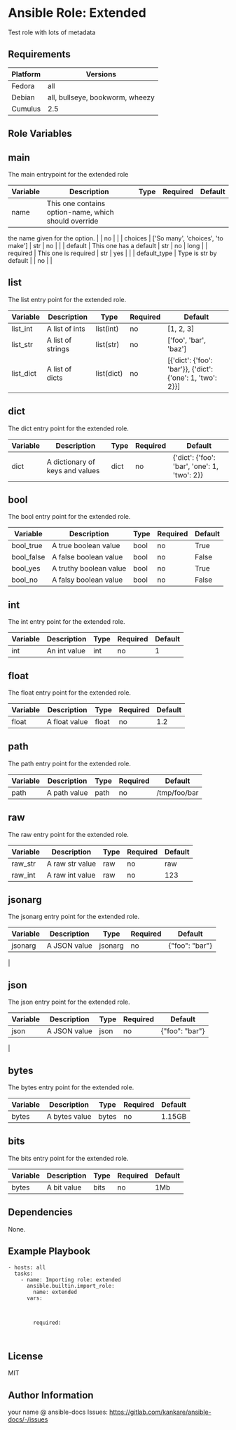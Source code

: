 <!-- BEGIN_ANSIBLE_DOCS -->
Ansible Role: Extended
=========

Test role with lots of metadata

Requirements
------------

| Platform | Versions |
| -------- | -------- |
| Fedora | all |
| Debian | all, bullseye, bookworm, wheezy |
| Cumulus | 2.5 |

Role Variables
--------------

## main

The main entrypoint for the extended role

| Variable | Description | Type | Required | Default |
| -------- | ----------- | ---- | -------- | ------- |
| name | This one contains option-name, which should override
the name given for the option.
 |  | no |  |
| choices | ['So many', 'choices', 'to make'] | str | no |  |
| default | This one has a default | str | no | long |
| required | This one is required | str | yes |  |
| default_type | Type is str by default |  | no |  |

## list

The list entry point for the extended role.

| Variable | Description | Type | Required | Default |
| -------- | ----------- | ---- | -------- | ------- |
| list_int | A list of ints | list(int) | no | [1, 2, 3] |
| list_str | A list of strings | list(str) | no | ['foo', 'bar', 'baz'] |
| list_dict | A list of dicts | list(dict) | no | [{'dict': {'foo': 'bar'}}, {'dict': {'one': 1, 'two': 2}}] |

## dict

The dict entry point for the extended role.

| Variable | Description | Type | Required | Default |
| -------- | ----------- | ---- | -------- | ------- |
| dict | A dictionary of keys and values | dict | no | {'dict': {'foo': 'bar', 'one': 1, 'two': 2}} |

## bool

The bool entry point for the extended role.

| Variable | Description | Type | Required | Default |
| -------- | ----------- | ---- | -------- | ------- |
| bool_true | A true boolean value | bool | no | True |
| bool_false | A false boolean value | bool | no | False |
| bool_yes | A truthy boolean value | bool | no | True |
| bool_no | A falsy boolean value | bool | no | False |

## int

The int entry point for the extended role.

| Variable | Description | Type | Required | Default |
| -------- | ----------- | ---- | -------- | ------- |
| int | An int value | int | no | 1 |

## float

The float entry point for the extended role.

| Variable | Description | Type | Required | Default |
| -------- | ----------- | ---- | -------- | ------- |
| float | A float value | float | no | 1.2 |

## path

The path entry point for the extended role.

| Variable | Description | Type | Required | Default |
| -------- | ----------- | ---- | -------- | ------- |
| path | A path value | path | no | /tmp/foo/bar |

## raw

The raw entry point for the extended role.

| Variable | Description | Type | Required | Default |
| -------- | ----------- | ---- | -------- | ------- |
| raw_str | A raw str value | raw | no | raw |
| raw_int | A raw int value | raw | no | 123 |

## jsonarg

The jsonarg entry point for the extended role.

| Variable | Description | Type | Required | Default |
| -------- | ----------- | ---- | -------- | ------- |
| jsonarg | A JSON value | jsonarg | no | {"foo": "bar"}
 |

## json

The json entry point for the extended role.

| Variable | Description | Type | Required | Default |
| -------- | ----------- | ---- | -------- | ------- |
| json | A JSON value | json | no | {"foo": "bar"}
 |

## bytes

The bytes entry point for the extended role.

| Variable | Description | Type | Required | Default |
| -------- | ----------- | ---- | -------- | ------- |
| bytes | A bytes value | bytes | no | 1.15GB |

## bits

The bits entry point for the extended role.

| Variable | Description | Type | Required | Default |
| -------- | ----------- | ---- | -------- | ------- |
| bytes | A bit value | bits | no | 1Mb |


Dependencies
------------

None.

Example Playbook
----------------

```
- hosts: all
  tasks:
    - name: Importing role: extended
      ansible.builtin.import_role:
        name: extended
      vars:
        
        
        
        required:
        
        
```

License
-------

MIT

Author Information
------------------

your name @ ansible-docs
Issues: https://gitlab.com/kankare/ansible-docs/-/issues
<!-- END_ANSIBLE_DOCS -->
